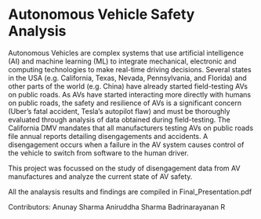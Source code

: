 # Autonomous Vehicle Safety Analysis

Autonomous Vehicles are complex systems that use artificial intelligence (AI) and machine learning (ML) to integrate mechanical, electronic and computing technologies to make real-time driving decisions. Several states in the USA (e.g. California, Texas, Nevada, Pennsylvania, and Florida) and other parts of the world (e.g. China) have already started field-testing AVs on public roads. As AVs have started interacting more directly with humans on public roads, the safety and resilience of AVs is a significant concern (Uber’s fatal accident, Tesla’s autopilot flaw) and must be thoroughly evaluated through analysis of data obtained during field-testing.
The California DMV mandates that all manufacturers testing AVs on public roads file annual reports detailing disengagements and accidents. A disengagement occurs when a failure in the AV system causes control of the vehicle to switch from software to the human driver.

This project was focussed on the study of disengagement data from AV manufactures and analyze the current state of AV safety.

All the analaysis results and findings are compiled in Final_Presentation.pdf

Contributors:
Anunay Sharma
Aniruddha Sharma
Badrinarayanan R
